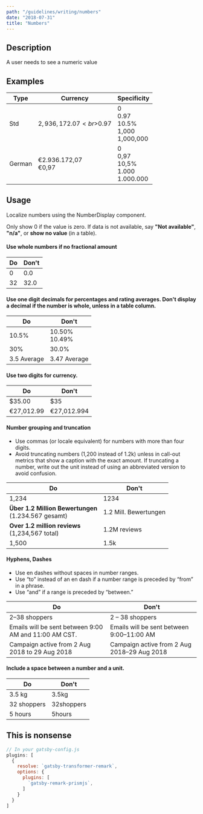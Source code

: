 ```yaml
---
path: "/guidelines/writing/numbers"
date: "2018-07-31"
title: "Numbers"
---
```


## Description
A user needs to see a numeric value
## Examples
| Type | Currency | Specificity |
| --- | --- | --- |
| Std | $2,936,172.07<br>$0.97 | 0<br>0.97<br>10.5%<br>1,000<br>1,000,000 |
| German | €2.936.172,07<br>€0,97 | 0<br>0,97<br>10,5%<br>1.000<br>1.000.000 |

## Usage
Localize numbers using the NumberDisplay component.

Only show 0 if the value is zero. If data is not available, say **"Not available"**, **"n/a"**, or **show no value** (in a table).

#### Use whole numbers if no fractional amount

| Do | Don't |
| --- | --- |
| 0 | 0.0 |
| 32 | 32.0|

#### Use one digit decimals for percentages and rating averages. Don't display a decimal if the number is whole, unless in a table column.

| Do | Don't |
| --- | --- |
| 10.5% | 10.50%<br>10.49% |
| 30% | 30.0%|
| 3.5 Average | 3.47 Average |

#### Use two digits for currency.

| Do | Don't |
| --- | --- |
| $35.00 | $35 |
| €27,012.99 | €27,012.994 |

#### Number grouping and truncation
* Use commas (or locale equivalent) for numbers with more than four digits.
* Avoid truncating numbers (1,200 instead of 1.2k) unless in call-out metrics that show a caption with the exact amount. If truncating a number, write out the unit instead of using an abbreviated version to avoid confusion.

| Do | Don't |
| --- | --- |
| 1,234 | 1234 |
| **Über 1.2 Million Bewertungen**<br>(1.234.567 gesamt) | 1.2 Mill. Bewertungen |
| **Over 1.2 million reviews**<br>(1,234,567 total) | 1.2M reviews |
| 1,500 | 1.5k |

#### Hyphens, Dashes
* Use en dashes without spaces in number ranges.
* Use “to” instead of an en dash if a number range is preceded by “from” in a phrase.
* Use “and” if a range is preceded by “between.”

| Do | Don't |
| --- | --- |
| 2&ndash;38 shoppers | 2 &ndash; 38 shoppers |
| Emails will be sent between 9:00 AM and 11:00 AM CST. | Emails will be sent between 9:00&ndash;11:00 AM |
| Campaign active from 2 Aug 2018 to 29 Aug 2018 | Campaign active from 2 Aug 2018&ndash;29 Aug 2018 |

#### Include a space between a number and a unit.

| Do | Don't |
| --- | --- |
| 3.5 kg | 3.5kg |
| 32 shoppers | 32shoppers |
| 5 hours | 5hours |


## This is nonsense

```javascript
// In your gatsby-config.js
plugins: [
  {
    resolve: `gatsby-transformer-remark`,
    options: {
      plugins: [
        `gatsby-remark-prismjs`,
      ]
    }
  }
]
```